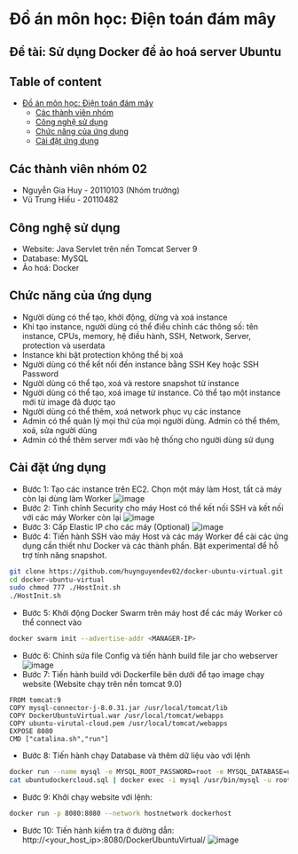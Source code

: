 # Đồ án môn học: Điện toán đám mây

## Đề tài: Sử dụng Docker để ảo hoá server Ubuntu


## Table of content
- [Đồ án môn học: Điện toán đám mây](#đồ-án-môn-học:-điện-toán-đám-mây)
  * [Các thành viên nhóm](#các-thành-viên-nhóm-02)
  * [Công nghệ sử dụng](#công-nghệ-sử-dụng)
  * [Chức năng của ứng dụng](#chức-năng-của-ứng-dụng)
  * [Cài đặt ứng dụng](#cài-đặt-ứng-dụng)

## Các thành viên nhóm 02
* Nguyễn Gia Huy - 20110103 (Nhóm trưởng)
* Vũ Trung Hiếu - 20110482
## Công nghệ sử dụng
* Website: Java Servlet trên nền Tomcat Server 9
* Database: MySQL
* Ảo hoá: Docker
## Chức năng của ứng dụng
* Người dùng có thể tạo, khởi động, dừng và xoá instance
* Khi tạo instance, người dùng có thể điều chỉnh các thông số: tên instance, CPUs, memory, hệ điều hành, SSH, Network, Server, protection và userdata
* Instance khi bật protection không thể bị xoá
* Người dùng có thể kết nối đến instance bằng SSH Key hoặc SSH Password 
* Người dùng có thể tạo, xoá và restore snapshot từ instance 
* Người dùng có thể tạo, xoá image từ instance. Có thể tạo một instance mới từ image đã được tạo
* Người dùng có thể thêm, xoá network phục vụ các instance
* Admin có thể quản lý mọi thứ của mọi người dùng. Admin có thể thêm, xoá, sửa người dùng
* Admin có thể thêm server mới vào hệ thống cho người dùng sử dụng
## Cài đặt ứng dụng
- Bước 1: Tạo các instance trên EC2. Chọn một máy làm Host, tất cả máy còn lại dùng làm Worker
![image](https://user-images.githubusercontent.com/109943707/207302427-f3997c7f-b2ce-49a5-bd2f-6d5b9d4cb649.png)
- Bước 2: Tinh chỉnh Security cho máy Host có thể kết nối SSH và kết nối với các máy Worker còn lại
![image](https://user-images.githubusercontent.com/109943707/207302657-d95a8f40-fd2e-4abc-8dea-e6f26a7751a1.png)
- Bước 3: Cấp Elastic IP cho các máy (Optional)
![image](https://user-images.githubusercontent.com/109943707/207302736-21404887-d2e2-42b1-98ea-67094b31f9bb.png)
- Bước 4: Tiến hành SSH vào máy Host và các máy Worker để cài các ứng dụng cần thiết như Docker và các thành phần. Bật experimental để hỗ trợ tính năng snapshot.
```bash
git clone https://github.com/huynguyendev02/docker-ubuntu-virtual.git
cd docker-ubuntu-virtual
sudo chmod 777 ./HostInit.sh
./HostInit.sh
```
- Bước 5: Khởi động Docker Swarm trên máy host để các máy Worker có thể connect vào
```bash
docker swarm init --advertise-addr <MANAGER-IP>
```
- Bước 6: Chỉnh sửa file Config và tiến hành build file jar cho webserver
![image](https://user-images.githubusercontent.com/109943707/207303537-0c46bb1f-5910-4f90-ac12-7a2ebefabe80.png)
- Bước 7: Tiến hành build với Dockerfile bên dưới để tạo image chạy website (Website chạy trên nền tomcat 9.0)
```
FROM tomcat:9
COPY mysql-connector-j-8.0.31.jar /usr/local/tomcat/lib
COPY DockerUbuntuVirtual.war /usr/local/tomcat/webapps
COPY ubuntu-virutal-cloud.pem /usr/local/tomcat/webapps
EXPOSE 8080
CMD ["catalina.sh","run"]
```
- Bước 8: Tiến hành chạy Database và thêm dữ liệu vào với lệnh
```bash
docker run --name mysql -e MYSQL_ROOT_PASSWORD=root -e MYSQL_DATABASE=ubuntudockercloud -e MYSQL_PASSWORD=root --publish 3306:3306 -d --network hostnetwork mysql
cat ubuntudockercloud.sql | docker exec -i mysql /usr/bin/mysql -u root --password=root ubuntudockercloud
```
- Bước 9: Khởi chạy website với lệnh:
```bash
docker run -p 8080:8080 --network hostnetwork dockerhost
```
- Bước 10: Tiến hành kiểm tra ở đường dẫn:
http://<your_host_ip>:8080/DockerUbuntuVirtual/
![image](https://user-images.githubusercontent.com/109943707/207308352-64c32a4a-4884-4bdc-818b-0a6d66a903b0.png)
